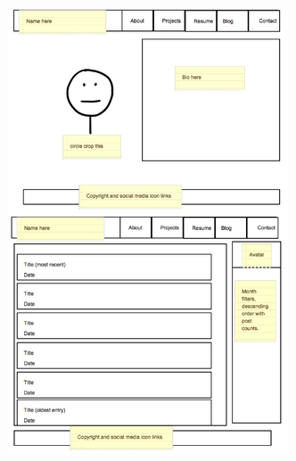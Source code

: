 ![Index Wireframe](/week-2/imgs/wireframe-index.png "Blog Index Wireframe")
![Blog Index Wireframe](/week-2/imgs/wireframe-blog-index.png "Blog Index Wireframe")